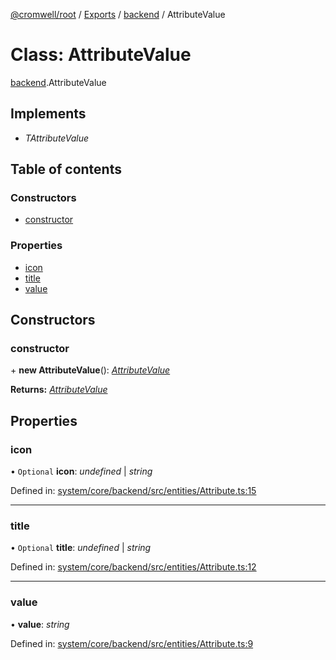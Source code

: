 [@cromwell/root](../README.md) / [Exports](../modules.md) / [backend](../modules/backend.md) / AttributeValue

# Class: AttributeValue

[backend](../modules/backend.md).AttributeValue

## Implements

* *TAttributeValue*

## Table of contents

### Constructors

- [constructor](backend.attributevalue.md#constructor)

### Properties

- [icon](backend.attributevalue.md#icon)
- [title](backend.attributevalue.md#title)
- [value](backend.attributevalue.md#value)

## Constructors

### constructor

\+ **new AttributeValue**(): [*AttributeValue*](backend.attributevalue.md)

**Returns:** [*AttributeValue*](backend.attributevalue.md)

## Properties

### icon

• `Optional` **icon**: *undefined* \| *string*

Defined in: [system/core/backend/src/entities/Attribute.ts:15](https://github.com/CromwellCMS/Cromwell/blob/8568c07/system/core/backend/src/entities/Attribute.ts#L15)

___

### title

• `Optional` **title**: *undefined* \| *string*

Defined in: [system/core/backend/src/entities/Attribute.ts:12](https://github.com/CromwellCMS/Cromwell/blob/8568c07/system/core/backend/src/entities/Attribute.ts#L12)

___

### value

• **value**: *string*

Defined in: [system/core/backend/src/entities/Attribute.ts:9](https://github.com/CromwellCMS/Cromwell/blob/8568c07/system/core/backend/src/entities/Attribute.ts#L9)
